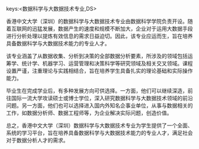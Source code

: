 keys:<数据科学与大数据技术专业,DS>


香港中文大学（深圳）的数据科学与大数据技术专业由数据科学学院负责开设。随着互联网的迅猛发展，数据产生的速度和规模不断加大，企业对于运用大数据手段进行分析处理以提炼有效信息的需求日益迫切。因此，该专业应运而生，旨在培养具备数据科学与大数据技术能力的专业人才。

该专业涵盖了从数据收集、分析到决策的全部数据分析要素，所涉及的领域包括运筹学、统计学、机器学习、运营管理和决策科学等研究领域及相关交叉领域。课程设置严谨，注重理论与实践相结合，旨在培养学生具备扎实的理论基础和实际操作能力。

毕业生在完成学业后，有多种发展方向可供选择。一方面，他们可以继续深造，前往国际一流大学攻读硕士或博士学位，深入研究数据科学与大数据技术领域的前沿问题。另一方面，他们也可以选择进入国内外知名企事业单位，从事与数据相关的工作，如数据分析师、数据工程师等，为企业解决实际问题，创造价值。

总之，香港中文大学（深圳）数据科学与大数据技术专业为学生提供了一个全面、系统的学习平台，旨在培养具备数据科学与大数据技术能力的专业人才，满足社会对于数据分析人才的需求。